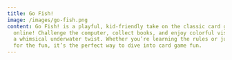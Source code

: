 ```yaml
---
title: Go Fish!
image: /images/go-fish.png
content: Go Fish! is a playful, kid-friendly take on the classic card game—now
  online! Challenge the computer, collect books, and enjoy colorful visuals with
  a whimsical underwater twist. Whether you’re learning the rules or just in it
  for the fun, it’s the perfect way to dive into card game fun.
---
```

